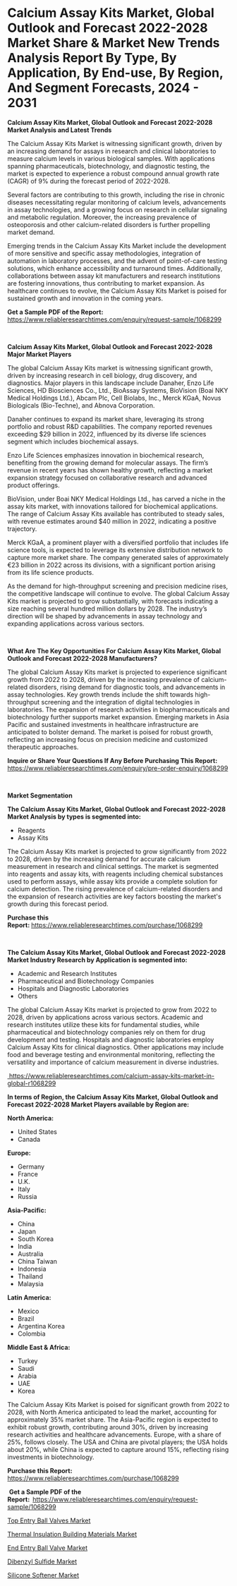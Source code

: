 <p><h1>Calcium Assay Kits Market, Global Outlook and Forecast 2022-2028 Market Share & Market New Trends Analysis Report By Type, By Application, By End-use, By Region, And Segment Forecasts, 2024 - 2031</h1></p><p><strong>Calcium Assay Kits Market, Global Outlook and Forecast 2022-2028 Market Analysis and Latest Trends</strong></p>
<p><p>The Calcium Assay Kits Market is witnessing significant growth, driven by an increasing demand for assays in research and clinical laboratories to measure calcium levels in various biological samples. With applications spanning pharmaceuticals, biotechnology, and diagnostic testing, the market is expected to experience a robust compound annual growth rate (CAGR) of 9% during the forecast period of 2022-2028.</p><p>Several factors are contributing to this growth, including the rise in chronic diseases necessitating regular monitoring of calcium levels, advancements in assay technologies, and a growing focus on research in cellular signaling and metabolic regulation. Moreover, the increasing prevalence of osteoporosis and other calcium-related disorders is further propelling market demand.</p><p>Emerging trends in the Calcium Assay Kits Market include the development of more sensitive and specific assay methodologies, integration of automation in laboratory processes, and the advent of point-of-care testing solutions, which enhance accessibility and turnaround times. Additionally, collaborations between assay kit manufacturers and research institutions are fostering innovations, thus contributing to market expansion. As healthcare continues to evolve, the Calcium Assay Kits Market is poised for sustained growth and innovation in the coming years.</p></p>
<p><strong>Get a Sample PDF of the Report:&nbsp;</strong> <a href="https://www.reliableresearchtimes.com/enquiry/request-sample/1068299">https://www.reliableresearchtimes.com/enquiry/request-sample/1068299</a></p>
<p>&nbsp;</p>
<p><strong>Calcium Assay Kits Market, Global Outlook and Forecast 2022-2028 Major Market Players</strong></p>
<p><p>The global Calcium Assay Kits market is witnessing significant growth, driven by increasing research in cell biology, drug discovery, and diagnostics. Major players in this landscape include Danaher, Enzo Life Sciences, HD Biosciences Co., Ltd., BioAssay Systems, BioVision (Boai NKY Medical Holdings Ltd.), Abcam Plc, Cell Biolabs, Inc., Merck KGaA, Novus Biologicals (Bio-Techne), and Abnova Corporation.</p><p>Danaher continues to expand its market share, leveraging its strong portfolio and robust R&D capabilities. The company reported revenues exceeding $29 billion in 2022, influenced by its diverse life sciences segment which includes biochemical assays.</p><p>Enzo Life Sciences emphasizes innovation in biochemical research, benefiting from the growing demand for molecular assays. The firm’s revenue in recent years has shown healthy growth, reflecting a market expansion strategy focused on collaborative research and advanced product offerings.</p><p>BioVision, under Boai NKY Medical Holdings Ltd., has carved a niche in the assay kits market, with innovations tailored for biochemical applications. The range of Calcium Assay Kits available has contributed to steady sales, with revenue estimates around $40 million in 2022, indicating a positive trajectory.</p><p>Merck KGaA, a prominent player with a diversified portfolio that includes life science tools, is expected to leverage its extensive distribution network to capture more market share. The company generated sales of approximately €23 billion in 2022 across its divisions, with a significant portion arising from its life science products.</p><p>As the demand for high-throughput screening and precision medicine rises, the competitive landscape will continue to evolve. The global Calcium Assay Kits market is projected to grow substantially, with forecasts indicating a size reaching several hundred million dollars by 2028. The industry’s direction will be shaped by advancements in assay technology and expanding applications across various sectors.</p></p>
<p>&nbsp;</p>
<p><strong>What Are The Key Opportunities For Calcium Assay Kits Market, Global Outlook and Forecast 2022-2028 Manufacturers?</strong></p>
<p><p>The global Calcium Assay Kits market is projected to experience significant growth from 2022 to 2028, driven by the increasing prevalence of calcium-related disorders, rising demand for diagnostic tools, and advancements in assay technologies. Key growth trends include the shift towards high-throughput screening and the integration of digital technologies in laboratories. The expansion of research activities in biopharmaceuticals and biotechnology further supports market expansion. Emerging markets in Asia Pacific and sustained investments in healthcare infrastructure are anticipated to bolster demand. The market is poised for robust growth, reflecting an increasing focus on precision medicine and customized therapeutic approaches.</p></p>
<p><strong>Inquire or Share Your Questions If Any Before Purchasing This Report:</strong> <a href="https://www.reliableresearchtimes.com/enquiry/pre-order-enquiry/1068299">https://www.reliableresearchtimes.com/enquiry/pre-order-enquiry/1068299</a></p>
<p>&nbsp;</p>
<p><strong>Market Segmentation</strong></p>
<p><strong>The Calcium Assay Kits Market, Global Outlook and Forecast 2022-2028 Market Analysis by types is segmented into:</strong></p>
<p><ul><li>Reagents</li><li>Assay Kits</li></ul></p>
<p><p>The Calcium Assay Kits market is projected to grow significantly from 2022 to 2028, driven by the increasing demand for accurate calcium measurement in research and clinical settings. The market is segmented into reagents and assay kits, with reagents including chemical substances used to perform assays, while assay kits provide a complete solution for calcium detection. The rising prevalence of calcium-related disorders and the expansion of research activities are key factors boosting the market's growth during this forecast period.</p></p>
<p><strong>Purchase this Report:&nbsp;</strong><a href="https://www.reliableresearchtimes.com/purchase/1068299">https://www.reliableresearchtimes.com/purchase/1068299</a></p>
<p>&nbsp;</p>
<p><strong>The Calcium Assay Kits Market, Global Outlook and Forecast 2022-2028 Market Industry Research by Application is segmented into:</strong></p>
<p><ul><li>Academic and Research Institutes</li><li>Pharmaceutical and Biotechnology Companies</li><li>Hospitals and Diagnostic Laboratories</li><li>Others</li></ul></p>
<p><p>The global Calcium Assay Kits market is projected to grow from 2022 to 2028, driven by applications across various sectors. Academic and research institutes utilize these kits for fundamental studies, while pharmaceutical and biotechnology companies rely on them for drug development and testing. Hospitals and diagnostic laboratories employ Calcium Assay Kits for clinical diagnostics. Other applications may include food and beverage testing and environmental monitoring, reflecting the versatility and importance of calcium measurement in diverse industries.</p></p>
<p><a href="https://www.reliableresearchtimes.com/calcium-assay-kits-market-in-global-r1068299">&nbsp;https://www.reliableresearchtimes.com/calcium-assay-kits-market-in-global-r1068299</a></p>
<p><strong>In terms of Region, the Calcium Assay Kits Market, Global Outlook and Forecast 2022-2028 Market Players available by Region are:</strong></p>
<p>
    <p> <strong> North America: </strong>
        <ul>
            <li>United States</li>
            <li>Canada</li>
        </ul>
        </p> 
    <p> <strong> Europe: </strong>
        <ul>
            <li>Germany</li>
            <li>France</li>
            <li>U.K.</li>
            <li>Italy</li>
            <li>Russia</li>
        </ul>
        </p> 
    <p> <strong> Asia-Pacific: </strong>
        <ul>
            <li>China</li>
            <li>Japan</li>
            <li>South Korea</li>
            <li>India</li>
            <li>Australia</li>
            <li>China Taiwan</li>
            <li>Indonesia</li>
            <li>Thailand</li>
            <li>Malaysia</li>
        </ul>
        </p> 
    <p> <strong> Latin America: </strong>
        <ul>
            <li>Mexico</li>
            <li>Brazil</li>
            <li>Argentina Korea</li>
            <li>Colombia</li>
        </ul>
        </p> 
    <p> <strong> Middle East & Africa: </strong>
        <ul>
            <li>Turkey</li>
            <li>Saudi</li>
            <li>Arabia</li>
            <li>UAE</li>
            <li>Korea</li>
        </ul>
    </p>
    </p>
<p><p>The Calcium Assay Kits Market is poised for significant growth from 2022 to 2028, with North America anticipated to lead the market, accounting for approximately 35% market share. The Asia-Pacific region is expected to exhibit robust growth, contributing around 30%, driven by increasing research activities and healthcare advancements. Europe, with a share of 25%, follows closely. The USA and China are pivotal players; the USA holds about 20%, while China is expected to capture around 15%, reflecting rising investments in biotechnology.</p></p>
<p><strong>Purchase this Report: </strong><a href="https://www.reliableresearchtimes.com/purchase/1068299">https://www.reliableresearchtimes.com/purchase/1068299</a></p>
<p>&nbsp;<strong>Get a Sample PDF of the Report:&nbsp;&nbsp;</strong><a href="https://www.reliableresearchtimes.com/enquiry/request-sample/1068299">https://www.reliableresearchtimes.com/enquiry/request-sample/1068299</a></p>
<p><strong></strong></p>
<p><p><a href="https://www.linkedin.com/pulse/top-entry-ball-valves-market-trends-regional-insights-forecasted-snlof?trackingId=BJBkJ%2B2uSROcsNr%2Fh6D62Q%3D%3D">Top Entry Ball Valves Market</a></p><p><a href="https://issuu.com/reportprime-2/docs/thermal-insulation-building-materia_3191e7d7726ea4">Thermal Insulation Building Materials Market</a></p><p><a href="https://www.linkedin.com/pulse/end-entry-ball-valve-market-overview-global-trends-future-prospects-ltadf?trackingId=TzdxtcQ%2BTVWOJRESyU8VKw%3D%3D">End Entry Ball Valve Market</a></p><p><a href="https://medium.com/@qomarcintya76/this-report-aims-to-provide-a-comprehensive-presentation-of-the-global-market-for-dibenzyl-sulfide-1323f29cffba">Dibenzyl Sulfide Market</a></p><p><a href="https://medium.com/@qomarcintya76/the-market-for-silicone-softener-market-is-examined-in-this-report-along-with-the-factors-that-63e4e086b60e">Silicone Softener Market</a></p></p>